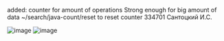 added: counter for amount of operations
Strong enough for big amount of data 
~/search/java-count/reset to reset counter
334701
Сантоцкий И.С.

![image](https://github.com/user-attachments/assets/ee449d98-8e3e-4310-867d-953858658f3c)
![image](https://github.com/user-attachments/assets/2b5bd5d5-2206-4296-b82d-30041491cee2)


